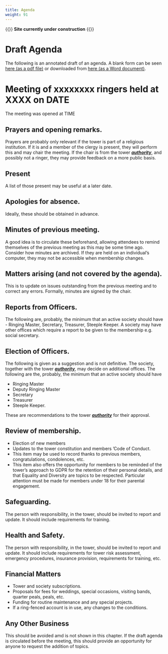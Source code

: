 ```yaml
---
title: Agenda
weight: 91
---
```


{{<hint danger>}}
**Site currently under construction**
{{</hint>}}

# Draft Agenda

The following is an annotated draft of an agenda. A blank form can be seen [here (as a pdf file)](proforma.pdf) or downloaded from [here (as a Word document)](proforma.docx).

# Meeting of xxxxxxxx ringers held at XXXX on DATE 

The meeting was opened at TIME   

## Prayers and opening remarks.  

Prayers are probably only relevant if the tower is part of a religious institution. If it is and a member of the clergy is present, they will perform this and may chair the meeting. If the chair is from the tower ***[authority](../170-glossary/#authority)***, and possibly not a ringer, they may provide feedback on a more public basis. 

## Present

A list of those present may be useful at a later date.

## Apologies for absence.  

Ideally, these should be obtained in advance. 

## Minutes of previous meeting.  

A good idea is to circulate these beforehand, allowing attendees to remind themselves of the previous meeting as this may be some time ago. Consider how minutes are archived. If they are held on an individual’s computer, they may not be accessible when membership changes. 

## Matters arising (and not covered by the agenda). 

This is to update on issues outstanding from the previous meeting and to correct any errors. Formally, minutes are signed by the chair. 

## Reports from Officers.  

The following are, probably, the minimum that an active society should have - Ringing Master, Secretary, Treasurer, Steeple Keeper. A society may have other offices which require a report to be given to the membership e.g. social secretary. 

## Election of Officers.  

The following is given as a suggestion and is not definitive. The society, together with the tower ***[authority](../170-glossary/#authority)***, may decide on additional offices. The following are the, probably, the minimum that an active society should have 
- Ringing Master
- Deputy Ringing Master
- Secretary
- Treasurer
- Steeple Keeper. 

These are recommendations to the tower ***[authority](../170-glossary/#authority)*** for their approval. 

## Review of membership.  

- Election of new members
- Updates to the tower constitution and members ’Code of Conduct. 
- This item may be used to record thanks to previous members, congratulations, condolences, etc. 
- This item also offers the opportunity for members to be reminded of the tower’s approach to GDPR for the retention of their personal details, and that Equality and Diversity are topics to be respected. Particular attention must be made for members under 18 for their parental engagement. 

## Safeguarding.  

The person with responsibility, in the tower, should be invited to report and update. It should include requirements for training. 

## Health and Safety.  

The person with responsibility, in the tower, should be invited to report and update. It should include requirements for tower risk assessment, emergency procedures, insurance provision, requirements for training, etc.  

## Financial Matters 

- Tower and society subscriptions. 
- Proposals for fees for weddings, special occasions, visiting bands, quarter peals, peals, etc. 
- Funding for routine maintenance and any special projects.
- If a ring-fenced account is in use, any changes to the conditions.

## Any Other Business

This should be avoided amd is not shown in this chapter. If the draft agenda is circulated before the meeting, this should provide an opportunity for anyone to request the addition of topics.
